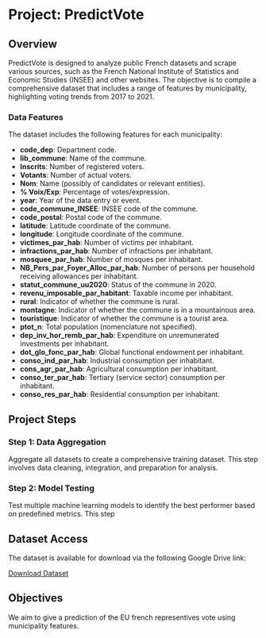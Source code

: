 # Project: PredictVote

## Overview

PredictVote is designed to analyze public French datasets and scrape various sources, such as the French National Institute of Statistics and Economic Studies (INSEE) and other websites. The objective is to compile a comprehensive dataset that includes a range of features by municipality, highlighting voting trends from 2017 to 2021.

### Data Features

The dataset includes the following features for each municipality:

- **code_dep**: Department code.
- **lib_commune**: Name of the commune.
- **Inscrits**: Number of registered voters.
- **Votants**: Number of actual voters.
- **Nom**: Name (possibly of candidates or relevant entities).
- **% Voix/Exp**: Percentage of votes/expression.
- **year**: Year of the data entry or event.
- **code_commune_INSEE**: INSEE code of the commune.
- **code_postal**: Postal code of the commune.
- **latitude**: Latitude coordinate of the commune.
- **longitude**: Longitude coordinate of the commune.
- **victimes_par_hab**: Number of victims per inhabitant.
- **infractions_par_hab**: Number of infractions per inhabitant.
- **mosquee_par_hab**: Number of mosques per inhabitant.
- **NB_Pers_par_Foyer_Alloc_par_hab**: Number of persons per household receiving allowances per inhabitant.
- **statut_commune_uu2020**: Status of the commune in 2020.
- **revenu_imposable_par_habitant**: Taxable income per inhabitant.
- **rural**: Indicator of whether the commune is rural.
- **montagne**: Indicator of whether the commune is in a mountainous area.
- **touristique**: Indicator of whether the commune is a tourist area.
- **ptot_n**: Total population (nomenclature not specified).
- **dep_inv_hor_remb_par_hab**: Expenditure on unremunerated investments per inhabitant.
- **dot_glo_fonc_par_hab**: Global functional endowment per inhabitant.
- **conso_ind_par_hab**: Industrial consumption per inhabitant.
- **cons_agr_par_hab**: Agricultural consumption per inhabitant.
- **conso_ter_par_hab**: Tertiary (service sector) consumption per inhabitant.
- **conso_res_par_hab**: Residential consumption per inhabitant.


## Project Steps

### Step 1: Data Aggregation

Aggregate all datasets to create a comprehensive training dataset. This step involves data cleaning, integration, and preparation for analysis.

### Step 2: Model Testing

Test multiple machine learning models to identify the best performer based on predefined metrics. This step

## Dataset Access

The dataset is available for download via the following Google Drive link:

[Download Dataset](https://drive.google.com/drive/folders/1bSHFMVzuUL2KWNdyiowYFEcjuPng7V04?usp=sharing)


## Objectives 

We aim to give a prediction of the EU french representives vote using municipality features.    